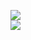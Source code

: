 [![](https://img.shields.io/badge/Made%20With-Github%20Spray-lightgrey.svg?style=for-the-badge&logo=github)](https://github.com/Annihil/github-spray#1662)  
[![](https://i.imgur.com/2DrTn0Z.gif)](https://github.com/Annihil/github-spray)